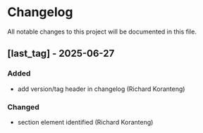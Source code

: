 # Changelog
All notable changes to this project will be documented in this file.

## [last_tag] - 2025-06-27
### Added
- add version/tag header in changelog (Richard Koranteng)

### Changed
- section element identified (Richard Koranteng)


